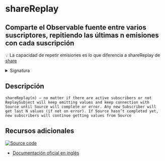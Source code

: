 # shareReplay

<h2 class="subtitle"> Comparte el Observable fuente entre varios suscriptores, repitiendo las últimas n emisiones con cada suscripción </h2>

💡 La capacidad de repetir emisiones es lo que diferencia a shareReplay de <a href="/operators/multicasting/share">share</a>

<details>
<summary>Signatura</summary>

### Firma

`shareReplay<T>(configOrBufferSize?: number | ShareReplayConfig, windowTime?: number, scheduler?: SchedulerLike): MonoTypeOperatorFunction<T>`

### Parámetros

<table>
<tr><td>configOrBufferSize</td><td>Opcional. El valor por defecto es <code>undefined</code>.
Tipo: <code>number | ShareReplayConfig</code>.</td></tr>
<tr><td>windowTime</td><td>Opcional. El valor por defecto es <code>undefined</code>.
Tipo: <code>number</code>.</td></tr>
<tr><td>scheduler</td><td>Opcional. El valor por defecto es <code>undefined</code>.
Tipo: <code>SchedulerLike</code>.</td></tr>
</table>

### Retorna

`MonoTypeOperatorFunction<T>`

</details>

## Descripción

    shareReplay(n) — no matter if there are active subscribers or not ReplaySubject will keep emitting values and keep connection with Source until Source will complete or error. Any new Subscriber will get last N values (if not on error). If Source hasn’t completed yet, new subscribers will continue getting values from Source

<!-- ## Ejemplos

[StackBlitz]()

```javascript

```

Comparación entre `share` y `shareReplay`

[StackBlitz]()

```javascript

``` -->

<div class="additional-section">

## Recursos adicionales

<a target="_blank" href="https://github.com/ReactiveX/rxjs/blob/master/src/internal/operators/shareReplay.ts">
<img src="assets/icons/source-code.png" alt="Source code">
</a>
</div>

- <a target="_blank" href="https://rxjs.dev/api/operators/shareReplay">Documentación oficial en inglés</a>
